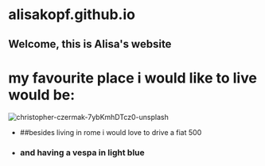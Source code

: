# alisakopf.github.io

## Welcome, this is Alisa's website

# my favourite place i would like to live would be:

![christopher-czermak-7ybKmhDTcz0-unsplash](https://user-images.githubusercontent.com/79848090/109506687-3787cc00-7a9e-11eb-86e6-ce9f8bcf3c72.jpg)

* ##besides living in rome i would love to drive a fiat 500 
* ### and having a vespa in light blue 
